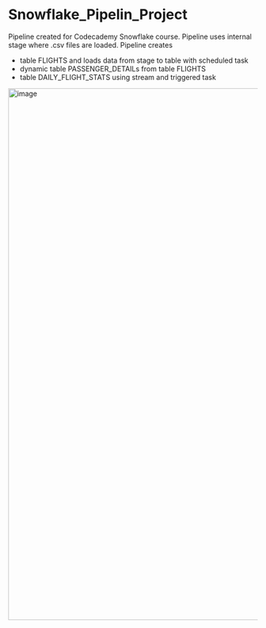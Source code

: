 # Snowflake_Pipelin_Project

Pipeline created for Codecademy Snowflake course. Pipeline uses internal stage where .csv files are loaded.
Pipeline creates
- table FLIGHTS and loads data from stage to table with scheduled task 
- dynamic table PASSENGER_DETAILs from table FLIGHTS
- table DAILY_FLIGHT_STATS using stream and triggered task

<img width="1910" height="1073" alt="image" src="https://github.com/user-attachments/assets/0d0de537-eac8-4a83-a54e-5212b94c90bf" />

